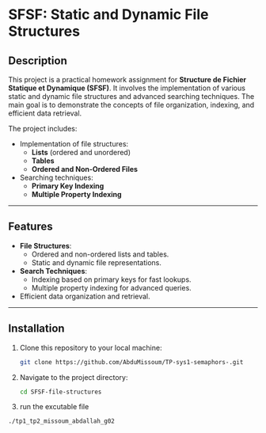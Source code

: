 # SFSF: Static and Dynamic File Structures

## **Description**
This project is a practical homework assignment for **Structure de Fichier Statique et Dynamique (SFSF)**. It involves the implementation of various static and dynamic file structures and advanced searching techniques. The main goal is to demonstrate the concepts of file organization, indexing, and efficient data retrieval.

The project includes:
- Implementation of file structures:
  - **Lists** (ordered and unordered)
  - **Tables**
  - **Ordered and Non-Ordered Files**
- Searching techniques:
  - **Primary Key Indexing**
  - **Multiple Property Indexing**

---
## **Features**
- **File Structures**:
  - Ordered and non-ordered lists and tables.
  - Static and dynamic file representations.
- **Search Techniques**:
  - Indexing based on primary keys for fast lookups.
  - Multiple property indexing for advanced queries.
- Efficient data organization and retrieval.

---
## **Installation**
1. Clone this repository to your local machine:
   ```bash
   git clone https://github.com/AbduMissoum/TP-sys1-semaphors-.git
   ```
2. Navigate to the project directory:
   ```bash
   cd SFSF-file-structures
   ```
3. run the excutable file 
```bash
./tp1_tp2_missoum_abdallah_g02
```
